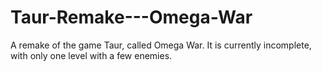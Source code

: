 # Taur-Remake---Omega-War
A remake of the game Taur, called Omega War. It is currently incomplete, with only one level with a few enemies.
